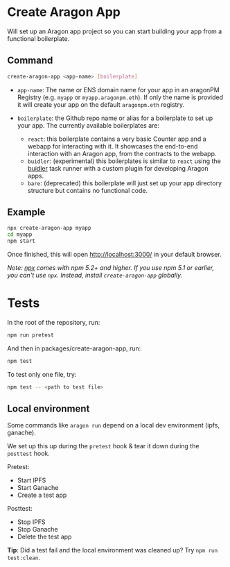 # Create Aragon App

Will set up an Aragon app project so you can start building your app from a functional boilerplate.

## Command

```sh
create-aragon-app <app-name> [boilerplate]
```

- `app-name`: The name or ENS domain name for your app in an aragonPM Registry (e.g. `myapp` or `myapp.aragonpm.eth`). If only the name is provided it will create your app on the default `aragonpm.eth` registry.

- `boilerplate`: the Github repo name or alias for a boilerplate to set up your app. The currently available boilerplates are:
  - `react`: this boilerplate contains a very basic Counter app and a webapp for interacting with it. It showcases the end-to-end interaction with an Aragon app, from the contracts to the webapp.
  - `buidler`: (experimental) this boilerplates is similar to `react` using the [buidler](https://buidler.dev/) task runner with a custom plugin for developing Aragon apps.
  - `bare`: (deprecated) this boilerplate will just set up your app directory structure but contains no functional code.

## Example

```sh
npx create-aragon-app myapp
cd myapp
npm start
```

Once finished, this will open [http://localhost:3000/](http://localhost:3000/) in your default browser.

_Note: [npx](https://medium.com/@maybekatz/introducing-npx-an-npm-package-runner-55f7d4bd282b) comes with npm 5.2+ and higher. If you use npm 5.1 or earlier, you can't use `npx`. Instead, install `create-aragon-app` globally._

# Tests

In the root of the repository, run:

```sh
npm run pretest
```

And then in packages/create-aragon-app, run:

```sh
npm test
```

To test only one file, try:

```sh
npm test -- <path to test file>
```

## Local environment

Some commands like `aragon run` depend on a local dev environment (ipfs, ganache).

We set up this up during the `pretest` hook & tear it down during the `posttest` hook.

Pretest:

- Start IPFS
- Start Ganache
- Create a test app

Posttest:

- Stop IPFS
- Stop Ganache
- Delete the test app

**Tip**: Did a test fail and the local environment was cleaned up? Try `npm run test:clean`.
